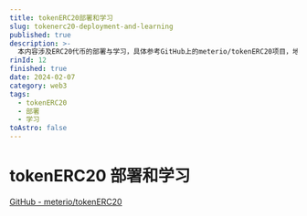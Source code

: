 ```yaml
---
title: tokenERC20部署和学习
slug: tokenerc20-deployment-and-learning
published: true
description: >-
  本内容涉及ERC20代币的部署与学习，具体参考GitHub上的meterio/tokenERC20项目，地址为https://github.com/meterio/tokenERC20。
rinId: 12
finished: true
date: 2024-02-07
category: web3
tags:
  - tokenERC20
  - 部署
  - 学习
toAstro: false
---
```


# tokenERC20 部署和学习

[GitHub - meterio/tokenERC20](https://github.com/meterio/tokenERC20)
